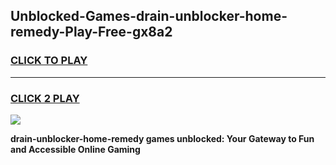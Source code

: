 
## Unblocked-Games-drain-unblocker-home-remedy-Play-Free-gx8a2
<h3>
<a href="https://premium76.site?title=drain-unblocker-home-remedy&ref=12A">CLICK TO PLAY</a></h3>
<hr>

<h3>
<a href="https://premium76.site?title=drain-unblocker-home-remedy&ref=12A">CLICK 2 PLAY</a>
  
</h3>

<a href="https://premium76.site?title=drain-unblocker-home-remedy&ref=12A"><img src="https://clearcache.store/games.png"></a>


**drain-unblocker-home-remedy games unblocked: Your Gateway to Fun and Accessible Online Gaming**
